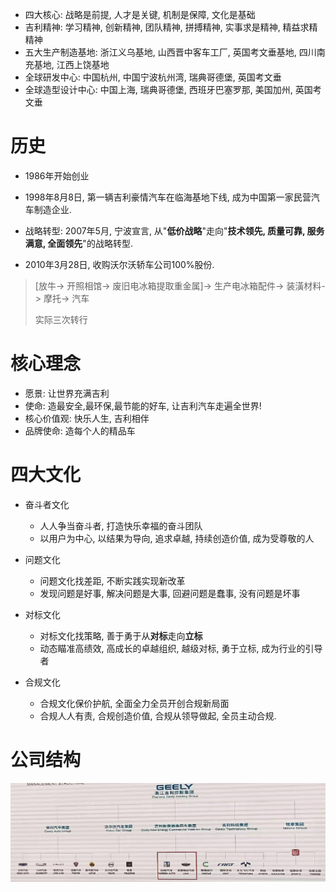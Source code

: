- 四大核心: 战略是前提, 人才是关键, 机制是保障, 文化是基础
- 吉利精神: 学习精神, 创新精神, 团队精神, 拼搏精神, 实事求是精神, 精益求精精神
- 五大生产制造基地: 浙江义乌基地, 山西晋中客车工厂, 英国考文垂基地, 四川南充基地, 江西上饶基地
- 全球研发中心: 中国杭州, 中国宁波杭州湾, 瑞典哥德堡, 英国考文垂
- 全球造型设计中心: 中国上海, 瑞典哥德堡, 西班牙巴塞罗那, 美国加州, 英国考文垂

# 历史

* 1986年开始创业

* 1998年8月8日, 第一辆吉利豪情汽车在临海基地下线, 成为中国第一家民营汽车制造企业.
* 战略转型: 2007年5月, 宁波宣言, 从"**低价战略**"走向"**技术领先, 质量可靠, 服务满意, 全面领先**"的战略转型.
* 2010年3月28日, 收购沃尔沃轿车公司100%股份.

> [放牛-> 开照相馆-> 废旧电冰箱提取重金属]-> 生产电冰箱配件-> 装潢材料-> 摩托-> 汽车 
>
> 实际三次转行

# 核心理念

* 愿景: 让世界充满吉利
* 使命: 造最安全,最环保,最节能的好车, 让吉利汽车走遍全世界!
* 核心价值观: 快乐人生, 吉利相伴
* 品牌使命: 造每个人的精品车

# 四大文化

* 奋斗者文化
  * 人人争当奋斗者, 打造快乐幸福的奋斗团队
  * 以用户为中心, 以结果为导向, 追求卓越, 持续创造价值, 成为受尊敬的人
* 问题文化
  * 问题文化找差距, 不断实践实现新改革
  * 发现问题是好事, 解决问题是大事, 回避问题是蠢事, 没有问题是坏事

* 对标文化
  * 对标文化找策略, 善于勇于从**对标**走向**立标**
  * 动态瞄准高绩效, 高成长的卓越组织, 越级对标, 勇于立标, 成为行业的引导者
* 合规文化
  * 合规文化保价护航, 全面全力全员开创合规新局面
  * 合规人人有责, 合规创造价值, 合规从领导做起, 全员主动合规.

# 公司结构

![1564413352585](.吉利考试复习/1564413352585.png)

